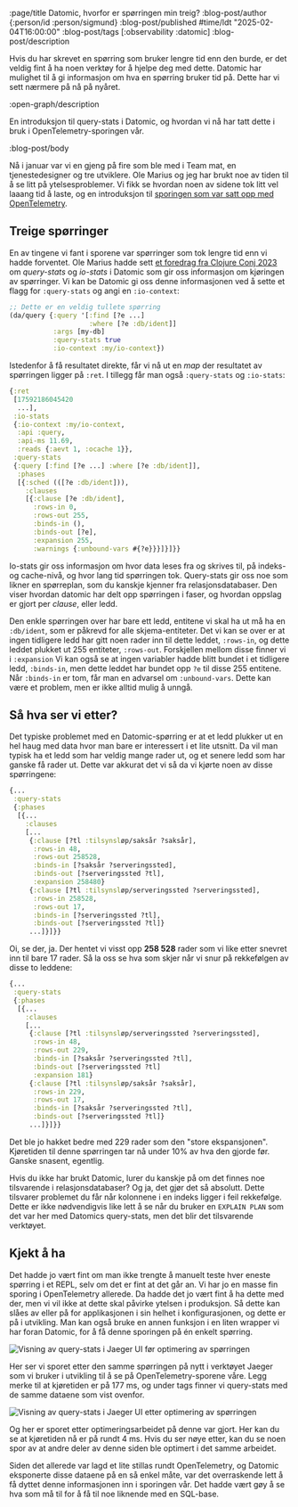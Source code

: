 :page/title Datomic, hvorfor er spørringen min treig?
:blog-post/author {:person/id :person/sigmund}
:blog-post/published #time/ldt "2025-02-04T16:00:00"
:blog-post/tags [:observability :datomic]
:blog-post/description

Hvis du har skrevet en spørring som bruker lengre tid enn den burde, er det
veldig fint å ha noen verktøy for å hjelpe deg med dette. Datomic har mulighet
til å gi informasjon om hva en spørring bruker tid på. Dette har vi sett nærmere
på nå på nyåret.

:open-graph/description

En introduksjon til query-stats i Datomic, og hvordan vi nå har tatt dette i
bruk i OpenTelemetry-sporingen vår.

:blog-post/body

Nå i januar var vi en gjeng på fire som ble med i Team mat, en tjenestedesigner
og tre utviklere. Ole Marius og jeg har brukt noe av tiden til å se litt på
ytelsesproblemer. Vi fikk se hvordan noen av sidene tok litt vel laaang tid å
laste, og en introduksjon til [sporingen som var satt opp med
OpenTelemetry](/85-sekunder/).

## Treige spørringer

En av tingene vi fant i sporene var spørringer som tok lengre tid enn vi hadde
forventet. Ole Marius hadde sett [et foredrag fra Clojure Conj
2023](https://www.youtube.com/watch?v=bvEsnJiCs7E) om
*query-stats* og *io-stats* i Datomic som gir oss informasjon om kjøringen av
spørringer. Vi kan be Datomic gi oss denne informasjonen ved å sette et flagg
for `:query-stats` og angi en `:io-context`:

```clj
;; Dette er en veldig tullete spørring
(da/query {:query '[:find [?e ...]
                    :where [?e :db/ident]]
           :args [my-db]
           :query-stats true
           :io-context :my/io-context})
```

Istedenfor å få resultatet direkte, får vi nå ut en *map* der resultatet av
spørringen ligger på `:ret`. I tillegg får man også `:query-stats` og
`:io-stats`:

```clj
{:ret
 [17592186045420
  ...],
 :io-stats
 {:io-context :my/io-context,
  :api :query,
  :api-ms 11.69,
  :reads {:aevt 1, :ocache 1}},
 :query-stats
 {:query [:find [?e ...] :where [?e :db/ident]],
  :phases
  [{:sched (([?e :db/ident])),
    :clauses
    [{:clause [?e :db/ident],
      :rows-in 0,
      :rows-out 255,
      :binds-in (),
      :binds-out [?e],
      :expansion 255,
      :warnings {:unbound-vars #{?e}}}]}]}}
```

Io-stats gir oss informasjon om hvor data leses fra og skrives til, på
indeks- og cache-nivå, og hvor lang tid spørringen tok. Query-stats gir oss noe
som likner en spørreplan, som du kanskje kjenner fra relasjonsdatabaser. Den
viser hvordan datomic har delt opp spørringen i faser, og hvordan oppslag er
gjort per *clause*, eller ledd.

Den enkle spørringen over har bare ett ledd, entitene vi skal ha ut må ha en
`:db/ident`, som er påkrevd for alle skjema-entiteter. Det vi kan se over er at
ingen tidligere ledd har gitt noen rader inn til dette leddet, `:rows-in`,
og dette leddet plukket ut 255 entiteter, `:rows-out`. Forskjellen mellom disse
finner vi i `:expansion` Vi kan også se at ingen variabler hadde blitt bundet i
et tidligere ledd, `:binds-in`, men dette leddet har bundet opp `?e` til disse
255 entitene. Når `:binds-in` er tom, får man en advarsel om `:unbound-vars`.
Dette kan være et problem, men er ikke alltid mulig å unngå.

## Så hva ser vi etter?

Det typiske problemet med en Datomic-spørring er at et ledd plukker ut en hel
haug med data hvor man bare er interessert i et lite utsnitt. Da vil man typisk
ha et ledd som har veldig mange rader ut, og et senere ledd som har ganske få
rader ut. Dette var akkurat det vi så da vi kjørte noen av disse spørringene:

```clj
{...
 :query-stats
 {:phases
  [{...
    :clauses
    [...
     {:clause [?tl :tilsynsløp/saksår ?saksår],
      :rows-in 48,
      :rows-out 258528,
      :binds-in [?saksår ?serveringssted],
      :binds-out [?serveringssted ?tl],
      :expansion 258480}
     {:clause [?tl :tilsynsløp/serveringssted ?serveringssted],
      :rows-in 258528,
      :rows-out 17,
      :binds-in [?serveringssted ?tl],
      :binds-out [?serveringssted ?tl]}
     ...]}]}}
```

Oi, se der, ja. Der hentet vi visst opp **258&nbsp;528** rader som vi like etter
snevret inn til bare 17 rader. Så la oss se hva som skjer når vi snur på
rekkefølgen av disse to leddene:

```clj
{...
 :query-stats
 {:phases
  [{...
    :clauses
    [...
     {:clause [?tl :tilsynsløp/serveringssted ?serveringssted],
      :rows-in 48,
      :rows-out 229,
      :binds-in [?saksår ?serveringssted ?tl],
      :binds-out [?serveringssted ?tl]
      :expansion 181}
     {:clause [?tl :tilsynsløp/saksår ?saksår],
      :rows-in 229,
      :rows-out 17,
      :binds-in [?saksår ?serveringssted ?tl],
      :binds-out [?serveringssted ?tl]}
     ...]}]}}
```

Det ble jo hakket bedre med 229 rader som den "store ekspansjonen". Kjøretiden
til denne spørringen tar nå under 10%  av hva den gjorde før. Ganske snasent,
egentlig.

Hvis du ikke har brukt Datomic, lurer du kanskje på om det finnes noe
tilsvarende i relasjonsdatabaser? Og ja, det gjør det så absolutt. Dette
tilsvarer problemet du får når kolonnene i en indeks ligger i feil rekkefølge.
Dette er ikke nødvendigvis like lett å se når du bruker en `EXPLAIN PLAN` som
det var her med Datomics query-stats, men det blir det tilsvarende verktøyet.

## Kjekt å ha

Det hadde jo vært fint om man ikke trengte å manuelt teste hver eneste spørring
i et REPL, selv om det er fint at det går an. Vi har jo en masse fin sporing i
OpenTelemetry allerede. Da hadde det jo vært fint å ha dette med der, men vi vil
ikke at dette skal påvirke ytelsen i produksjon. Så dette kan slåes av eller på
for applikasjonen i sin helhet i konfigurasjonen, og dette er på i utvikling.
Man kan også bruke en annen funksjon i en liten wrapper vi har foran Datomic,
for å få denne sporingen på én enkelt spørring.

<img src="/images/query-stats-jaeger1.png" style="max-width: 100%" border="0"
alt="Visning av query-stats i Jaeger UI før optimering av spørringen">

Her ser vi sporet etter den samme spørringen på nytt i verktøyet Jaeger som vi
bruker i utvikling til å se på OpenTelemetry-sporene våre. Legg merke til at
kjøretiden er på 177 ms, og under tags finner vi query-stats med de samme
dataene som vist ovenfor.

<img src="/images/query-stats-jaeger2.png" style="max-width: 100%" border="0"
alt="Visning av query-stats i Jaeger UI etter optimering av spørringen">

Og her er sporet etter optimeringsarbeidet på denne var gjort. Her kan du se at
kjøretiden nå er på rundt 4 ms. Hvis du ser nøye etter, kan du se noen spor av
at andre deler av denne siden ble optimert i det samme arbeidet.

Siden det allerede var lagd et lite stillas rundt OpenTelemetry, og Datomic
eksponerte disse dataene på en så enkel måte, var det overraskende lett å få
dyttet denne informasjonen inn i sporingen vår. Det hadde vært gøy å se hva som
må til for å få til noe liknende med en SQL-base.
